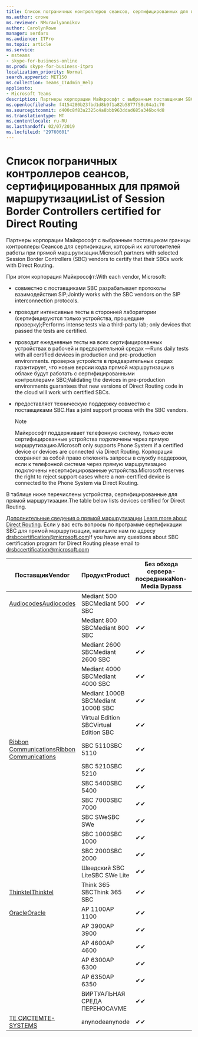 ```yaml
---
title: Список пограничных контроллеров сеансов, сертифицированных для прямой маршрутизации
ms.author: crowe
ms.reviewer: NMuravlyannikov
author: CarolynRowe
manager: serdars
ms.audience: ITPro
ms.topic: article
ms.service:
- msteams
- skype-for-business-online
ms.prod: skype-for-business-itpro
localization_priority: Normal
search.appverid: MET150
ms.collection: Teams_ITAdmin_Help
appliesto:
- Microsoft Teams
description: Партнеры корпорации Майкрософт с выбранным поставщикам SBC для подтверждения своей SBC работать с прямой маршрутизации.
ms.openlocfilehash: f4154280b23fbd1d8b9f1a82b5877f58c04a1c70
ms.sourcegitcommit: d400c8f83a2325c4a8bbb963ddad685a346bc4d8
ms.translationtype: MT
ms.contentlocale: ru-RU
ms.lasthandoff: 02/07/2019
ms.locfileid: "29760601"
---
```

# <a name="list-of-session-border-controllers-certified-for-direct-routing"></a><span data-ttu-id="7db14-103">Список пограничных контроллеров сеансов, сертифицированных для прямой маршрутизации</span><span class="sxs-lookup"><span data-stu-id="7db14-103">List of Session Border Controllers certified for Direct Routing</span></span>

<span data-ttu-id="7db14-104">Партнеры корпорации Майкрософт с выбранным поставщикам границы контроллеры Сеансов для сертификации, который их изготовителей работы при прямой маршрутизации.</span><span class="sxs-lookup"><span data-stu-id="7db14-104">Microsoft partners with selected Session Border Controllers (SBC) vendors to certify that their SBCs work with Direct Routing.</span></span> 

<span data-ttu-id="7db14-105">При этом корпорация Майкрософт:</span><span class="sxs-lookup"><span data-stu-id="7db14-105">With each vendor, Microsoft:</span></span> 

- <span data-ttu-id="7db14-106">совместно с поставщиками SBC разрабатывает протоколы взаимодействия SIP;</span><span class="sxs-lookup"><span data-stu-id="7db14-106">Jointly works with the SBC vendors on the SIP interconnection protocols.</span></span>
- <span data-ttu-id="7db14-107">проводит интенсивные тесты в сторонней лаборатории (сертифицируются только устройства, прошедшие проверку);</span><span class="sxs-lookup"><span data-stu-id="7db14-107">Performs intense tests via a third-party lab; only devices that passed the tests are certified.</span></span> 
- <span data-ttu-id="7db14-108">проводит ежедневные тесты на всех сертифицированных устройствах в рабочей и предварительной средах —</span><span class="sxs-lookup"><span data-stu-id="7db14-108">Runs daily tests with all certified devices in production and pre-production environments.</span></span> <span data-ttu-id="7db14-109">проверка устройств в предварительных средах гарантирует, что новые версии кода прямой маршрутизации в облаке будут работать с сертифицированными контроллерами SBC;</span><span class="sxs-lookup"><span data-stu-id="7db14-109">Validating the devices in pre-production environments guarantees that new versions of Direct Routing code in the cloud will work with certified SBCs.</span></span> 
- <span data-ttu-id="7db14-110">предоставляет техническую поддержку совместно с поставщиками SBC.</span><span class="sxs-lookup"><span data-stu-id="7db14-110">Has a joint support process with the SBC vendors.</span></span>


  > [!NOTE]
  > <span data-ttu-id="7db14-111">Майкрософт поддерживает телефонную систему, только если сертифицированные устройства подключены через прямую маршрутизацию.</span><span class="sxs-lookup"><span data-stu-id="7db14-111">Microsoft only supports Phone System if a certified device or devices are connected via Direct Routing.</span></span> <span data-ttu-id="7db14-112">Корпорация сохраняет за собой право отклонять запросы в службу поддержки, если к телефонной системе через прямую маршрутизацию подключены несертифицированные устройства.</span><span class="sxs-lookup"><span data-stu-id="7db14-112">Microsoft reserves the right to reject support cases where a non-certified device is connected to the Phone System via Direct Routing.</span></span> 

<span data-ttu-id="7db14-113">В таблице ниже перечислены устройства, сертифицированные для прямой маршрутизации.</span><span class="sxs-lookup"><span data-stu-id="7db14-113">The table below lists devices certified for Direct Routing.</span></span> 

<span data-ttu-id="7db14-114">[Дополнительные сведения о прямой маршрутизации](https://aka.ms/dr).</span><span class="sxs-lookup"><span data-stu-id="7db14-114">[Learn more about Direct Routing](https://aka.ms/dr).</span></span> <span data-ttu-id="7db14-115">Если у вас есть вопросы по программе сертификации SBC для прямой маршрутизации, напишите нам по адресу drsbccertification@microsoft.com</span><span class="sxs-lookup"><span data-stu-id="7db14-115">If you have any questions about SBC certification program for Direct Routing please email to drsbccertification@microsoft.com</span></span>


|                                                       <span data-ttu-id="7db14-116">Поставщик</span><span class="sxs-lookup"><span data-stu-id="7db14-116">Vendor</span></span>                                                        |       <span data-ttu-id="7db14-117">Продукт</span><span class="sxs-lookup"><span data-stu-id="7db14-117">Product</span></span>       | <span data-ttu-id="7db14-118">Без обхода сервера-посредника</span><span class="sxs-lookup"><span data-stu-id="7db14-118">Non-Media Bypass</span></span> | <span data-ttu-id="7db14-119">Обход сервера-посредника</span><span class="sxs-lookup"><span data-stu-id="7db14-119">Media Bypass</span></span> | <span data-ttu-id="7db14-120">Версия ПО</span><span class="sxs-lookup"><span data-stu-id="7db14-120">Software Version</span></span> |
|---------------------------------------------------------------------------------------------------------------------|---------------------|------------------|--------------|------------------|
| [<span data-ttu-id="7db14-121">Audiocodes</span><span class="sxs-lookup"><span data-stu-id="7db14-121">Audiocodes</span></span>](https://www.audiocodes.com/solutions-products/products/products-for-microsoft-365/direct-routing-for-microsoft-teams) |   <span data-ttu-id="7db14-122">Mediant 500 SBC</span><span class="sxs-lookup"><span data-stu-id="7db14-122">Mediant 500 SBC</span></span>   |     <span data-ttu-id="7db14-123">&#10004;</span><span class="sxs-lookup"><span data-stu-id="7db14-123">&#10004;</span></span>     |   <span data-ttu-id="7db14-124">Ожидание</span><span class="sxs-lookup"><span data-stu-id="7db14-124">Pending</span></span>    |  <span data-ttu-id="7db14-125">7.20A.200.055</span><span class="sxs-lookup"><span data-stu-id="7db14-125">7.20A.200.055</span></span>   |
|                                                                                                                     |   <span data-ttu-id="7db14-126">Mediant 800 SBC</span><span class="sxs-lookup"><span data-stu-id="7db14-126">Mediant 800 SBC</span></span>   |     <span data-ttu-id="7db14-127">&#10004;</span><span class="sxs-lookup"><span data-stu-id="7db14-127">&#10004;</span></span>     |   <span data-ttu-id="7db14-128">Ожидание</span><span class="sxs-lookup"><span data-stu-id="7db14-128">Pending</span></span>    |  <span data-ttu-id="7db14-129">7.20A.200.055</span><span class="sxs-lookup"><span data-stu-id="7db14-129">7.20A.200.055</span></span>   |
|                                                                                                                     |  <span data-ttu-id="7db14-130">Mediant 2600 SBC</span><span class="sxs-lookup"><span data-stu-id="7db14-130">Mediant 2600 SBC</span></span>   |     <span data-ttu-id="7db14-131">&#10004;</span><span class="sxs-lookup"><span data-stu-id="7db14-131">&#10004;</span></span>     |   <span data-ttu-id="7db14-132">Ожидание</span><span class="sxs-lookup"><span data-stu-id="7db14-132">Pending</span></span>    |  <span data-ttu-id="7db14-133">7.20A.200.055</span><span class="sxs-lookup"><span data-stu-id="7db14-133">7.20A.200.055</span></span>   |
|                                                                                                                     |  <span data-ttu-id="7db14-134">Mediant 4000 SBC</span><span class="sxs-lookup"><span data-stu-id="7db14-134">Mediant 4000 SBC</span></span>   |     <span data-ttu-id="7db14-135">&#10004;</span><span class="sxs-lookup"><span data-stu-id="7db14-135">&#10004;</span></span>     |   <span data-ttu-id="7db14-136">Ожидание</span><span class="sxs-lookup"><span data-stu-id="7db14-136">Pending</span></span>    |  <span data-ttu-id="7db14-137">7.20A.200.055</span><span class="sxs-lookup"><span data-stu-id="7db14-137">7.20A.200.055</span></span>   |
|                                                                                                                     | <span data-ttu-id="7db14-138">Mediant 1000B SBC</span><span class="sxs-lookup"><span data-stu-id="7db14-138">Mediant 1000B  SBC</span></span>  |     <span data-ttu-id="7db14-139">&#10004;</span><span class="sxs-lookup"><span data-stu-id="7db14-139">&#10004;</span></span>     |   <span data-ttu-id="7db14-140">Ожидание</span><span class="sxs-lookup"><span data-stu-id="7db14-140">Pending</span></span>    |  <span data-ttu-id="7db14-141">7.20A.200.055</span><span class="sxs-lookup"><span data-stu-id="7db14-141">7.20A.200.055</span></span>   |
|                                                                                                                     | <span data-ttu-id="7db14-142">Virtual Edition SBC</span><span class="sxs-lookup"><span data-stu-id="7db14-142">Virtual Edition SBC</span></span> |     <span data-ttu-id="7db14-143">&#10004;</span><span class="sxs-lookup"><span data-stu-id="7db14-143">&#10004;</span></span>     |   <span data-ttu-id="7db14-144">Ожидание</span><span class="sxs-lookup"><span data-stu-id="7db14-144">Pending</span></span>    |  <span data-ttu-id="7db14-145">7.20A.200.055</span><span class="sxs-lookup"><span data-stu-id="7db14-145">7.20A.200.055</span></span>   |
|  [<span data-ttu-id="7db14-146">Ribbon Communications</span><span class="sxs-lookup"><span data-stu-id="7db14-146">Ribbon Communications</span></span>](https://ribboncommunications.com/solutions/enterprise-solutions/microsoft-skype-business)  |      <span data-ttu-id="7db14-147">SBC 5110</span><span class="sxs-lookup"><span data-stu-id="7db14-147">SBC 5110</span></span>       |     <span data-ttu-id="7db14-148">&#10004;</span><span class="sxs-lookup"><span data-stu-id="7db14-148">&#10004;</span></span>     |   <span data-ttu-id="7db14-149">Ожидание</span><span class="sxs-lookup"><span data-stu-id="7db14-149">Pending</span></span>    |       <span data-ttu-id="7db14-150">V6.2</span><span class="sxs-lookup"><span data-stu-id="7db14-150">V6.2</span></span>       |
|                                                                                                                     |      <span data-ttu-id="7db14-151">SBC 5210</span><span class="sxs-lookup"><span data-stu-id="7db14-151">SBC 5210</span></span>       |     <span data-ttu-id="7db14-152">&#10004;</span><span class="sxs-lookup"><span data-stu-id="7db14-152">&#10004;</span></span>     |   <span data-ttu-id="7db14-153">Ожидание</span><span class="sxs-lookup"><span data-stu-id="7db14-153">Pending</span></span>    |       <span data-ttu-id="7db14-154">V6.2</span><span class="sxs-lookup"><span data-stu-id="7db14-154">V6.2</span></span>       |
|                                                                                                                     |      <span data-ttu-id="7db14-155">SBC 5400</span><span class="sxs-lookup"><span data-stu-id="7db14-155">SBC 5400</span></span>       |     <span data-ttu-id="7db14-156">&#10004;</span><span class="sxs-lookup"><span data-stu-id="7db14-156">&#10004;</span></span>     |   <span data-ttu-id="7db14-157">Ожидание</span><span class="sxs-lookup"><span data-stu-id="7db14-157">Pending</span></span>    |       <span data-ttu-id="7db14-158">V6.2</span><span class="sxs-lookup"><span data-stu-id="7db14-158">V6.2</span></span>       |
|                                                                                                                     |      <span data-ttu-id="7db14-159">SBC 7000</span><span class="sxs-lookup"><span data-stu-id="7db14-159">SBC 7000</span></span>       |     <span data-ttu-id="7db14-160">&#10004;</span><span class="sxs-lookup"><span data-stu-id="7db14-160">&#10004;</span></span>     |   <span data-ttu-id="7db14-161">Ожидание</span><span class="sxs-lookup"><span data-stu-id="7db14-161">Pending</span></span>    |       <span data-ttu-id="7db14-162">V6.2</span><span class="sxs-lookup"><span data-stu-id="7db14-162">V6.2</span></span>       |
|                                                                                                                     |       <span data-ttu-id="7db14-163">SBC SWe</span><span class="sxs-lookup"><span data-stu-id="7db14-163">SBC SWe</span></span>       |     <span data-ttu-id="7db14-164">&#10004;</span><span class="sxs-lookup"><span data-stu-id="7db14-164">&#10004;</span></span>     |   <span data-ttu-id="7db14-165">Ожидание</span><span class="sxs-lookup"><span data-stu-id="7db14-165">Pending</span></span>    |       <span data-ttu-id="7db14-166">V6.2</span><span class="sxs-lookup"><span data-stu-id="7db14-166">V6.2</span></span>       |
|                                                                                                                     |      <span data-ttu-id="7db14-167">SBC 1000</span><span class="sxs-lookup"><span data-stu-id="7db14-167">SBC 1000</span></span>       |     <span data-ttu-id="7db14-168">&#10004;</span><span class="sxs-lookup"><span data-stu-id="7db14-168">&#10004;</span></span>     |   <span data-ttu-id="7db14-169">Ожидание</span><span class="sxs-lookup"><span data-stu-id="7db14-169">Pending</span></span>    |      <span data-ttu-id="7db14-170">V7.0.2</span><span class="sxs-lookup"><span data-stu-id="7db14-170">V7.0.2</span></span>      |
|                                                                                                                     |      <span data-ttu-id="7db14-171">SBC 2000</span><span class="sxs-lookup"><span data-stu-id="7db14-171">SBC 2000</span></span>       |     <span data-ttu-id="7db14-172">&#10004;</span><span class="sxs-lookup"><span data-stu-id="7db14-172">&#10004;</span></span>     |   <span data-ttu-id="7db14-173">Ожидание</span><span class="sxs-lookup"><span data-stu-id="7db14-173">Pending</span></span>    |      <span data-ttu-id="7db14-174">V7.0.2</span><span class="sxs-lookup"><span data-stu-id="7db14-174">V7.0.2</span></span>      |
|                                                                                                                     |    <span data-ttu-id="7db14-175">Шведский SBC Lite</span><span class="sxs-lookup"><span data-stu-id="7db14-175">SBC SWe Lite</span></span>     |     <span data-ttu-id="7db14-176">&#10004;</span><span class="sxs-lookup"><span data-stu-id="7db14-176">&#10004;</span></span>     |   <span data-ttu-id="7db14-177">Ожидание</span><span class="sxs-lookup"><span data-stu-id="7db14-177">Pending</span></span>    |      <span data-ttu-id="7db14-178">V7.0.4</span><span class="sxs-lookup"><span data-stu-id="7db14-178">V7.0.4</span></span>      |
|                     [<span data-ttu-id="7db14-179">Thinktel</span><span class="sxs-lookup"><span data-stu-id="7db14-179">Thinktel</span></span>](https://www.thinktel.ca/services/think-365/think-365-overview/)                      |    <span data-ttu-id="7db14-180">Think 365 SBC</span><span class="sxs-lookup"><span data-stu-id="7db14-180">Think 365 SBC</span></span>    |     <span data-ttu-id="7db14-181">&#10004;</span><span class="sxs-lookup"><span data-stu-id="7db14-181">&#10004;</span></span>     |   <span data-ttu-id="7db14-182">Ожидание</span><span class="sxs-lookup"><span data-stu-id="7db14-182">Pending</span></span>    |       <span data-ttu-id="7db14-183">V1.4</span><span class="sxs-lookup"><span data-stu-id="7db14-183">V1.4</span></span>       |
|                     [<span data-ttu-id="7db14-184">Oracle</span><span class="sxs-lookup"><span data-stu-id="7db14-184">Oracle</span></span>](https://www.oracle.com/industries/communications/enterprise-session-border-controller/microsoft.html)                      |    <span data-ttu-id="7db14-185">AP 1100</span><span class="sxs-lookup"><span data-stu-id="7db14-185">AP 1100</span></span>      |    <span data-ttu-id="7db14-186">&#10004;</span><span class="sxs-lookup"><span data-stu-id="7db14-186">&#10004;</span></span>     |   <span data-ttu-id="7db14-187">Ожидание</span><span class="sxs-lookup"><span data-stu-id="7db14-187">Pending</span></span>  |   <span data-ttu-id="7db14-188">ECZ8.1m1p6</span><span class="sxs-lookup"><span data-stu-id="7db14-188">ECZ8.1m1p6</span></span>  |
|                                                                                                                    |    <span data-ttu-id="7db14-189">AP 3900</span><span class="sxs-lookup"><span data-stu-id="7db14-189">AP 3900</span></span>           |    <span data-ttu-id="7db14-190">&#10004;</span><span class="sxs-lookup"><span data-stu-id="7db14-190">&#10004;</span></span>     |   <span data-ttu-id="7db14-191">Ожидание</span><span class="sxs-lookup"><span data-stu-id="7db14-191">Pending</span></span>  |   <span data-ttu-id="7db14-192">ECZ8.1m1p6</span><span class="sxs-lookup"><span data-stu-id="7db14-192">ECZ8.1m1p6</span></span>  | 
|                                                                                                                    |      <span data-ttu-id="7db14-193">AP 4600</span><span class="sxs-lookup"><span data-stu-id="7db14-193">AP 4600</span></span>         |    <span data-ttu-id="7db14-194">&#10004;</span><span class="sxs-lookup"><span data-stu-id="7db14-194">&#10004;</span></span>   |   <span data-ttu-id="7db14-195">Ожидание</span><span class="sxs-lookup"><span data-stu-id="7db14-195">Pending</span></span>    |     <span data-ttu-id="7db14-196">ECZ8.1m1p6</span><span class="sxs-lookup"><span data-stu-id="7db14-196">ECZ8.1m1p6</span></span>  |
|                                                                                                                    |      <span data-ttu-id="7db14-197">AP 6300</span><span class="sxs-lookup"><span data-stu-id="7db14-197">AP 6300</span></span>         |    <span data-ttu-id="7db14-198">&#10004;</span><span class="sxs-lookup"><span data-stu-id="7db14-198">&#10004;</span></span>   |   <span data-ttu-id="7db14-199">Ожидание</span><span class="sxs-lookup"><span data-stu-id="7db14-199">Pending</span></span>    |     <span data-ttu-id="7db14-200">ECZ8.1m1p6</span><span class="sxs-lookup"><span data-stu-id="7db14-200">ECZ8.1m1p6</span></span>  |
|                                                                                                                   |      <span data-ttu-id="7db14-201">AP 6350</span><span class="sxs-lookup"><span data-stu-id="7db14-201">AP 6350</span></span>           |    <span data-ttu-id="7db14-202">&#10004;</span><span class="sxs-lookup"><span data-stu-id="7db14-202">&#10004;</span></span>   |   <span data-ttu-id="7db14-203">Ожидание</span><span class="sxs-lookup"><span data-stu-id="7db14-203">Pending</span></span>    |     <span data-ttu-id="7db14-204">ECZ8.1m1p6</span><span class="sxs-lookup"><span data-stu-id="7db14-204">ECZ8.1m1p6</span></span>  |                                             
|                                                                                                                    |      <span data-ttu-id="7db14-205">ВИРТУАЛЬНАЯ СРЕДА ПЕРЕНОСА</span><span class="sxs-lookup"><span data-stu-id="7db14-205">VME</span></span>           |    <span data-ttu-id="7db14-206">&#10004;</span><span class="sxs-lookup"><span data-stu-id="7db14-206">&#10004;</span></span>    |   <span data-ttu-id="7db14-207">Ожидание</span><span class="sxs-lookup"><span data-stu-id="7db14-207">Pending</span></span>    |     <span data-ttu-id="7db14-208">ECZ8.1m1p6</span><span class="sxs-lookup"><span data-stu-id="7db14-208">ECZ8.1m1p6</span></span>   |
|                     [<span data-ttu-id="7db14-209">TE СИСТЕМ</span><span class="sxs-lookup"><span data-stu-id="7db14-209">TE-SYSTEMS</span></span>](https://www.anynode.de/anynode-and-microsoft-teams/)                               |     <span data-ttu-id="7db14-210">anynode</span><span class="sxs-lookup"><span data-stu-id="7db14-210">anynode</span></span>         |     <span data-ttu-id="7db14-211">&#10004;</span><span class="sxs-lookup"><span data-stu-id="7db14-211">&#10004;</span></span>   |   <span data-ttu-id="7db14-212">Ожидание</span><span class="sxs-lookup"><span data-stu-id="7db14-212">Pending</span></span>    |      <span data-ttu-id="7db14-213">V3.16.2</span><span class="sxs-lookup"><span data-stu-id="7db14-213">v3.16.2</span></span>      |
